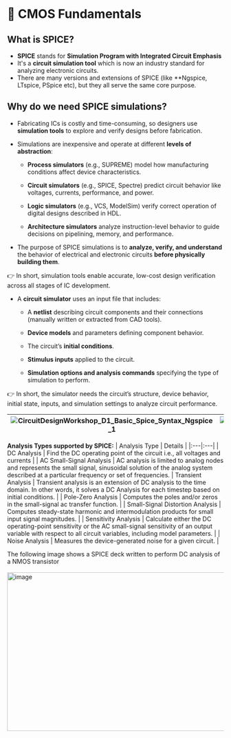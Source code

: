 # 🚀 CMOS Fundamentals

## What is SPICE?
- **SPICE** stands for **Simulation Program with Integrated Circuit Emphasis**
- It's a **circuit simulation tool** which is now an industry standard for analyzing electronic circuits.
- There are many versions and extensions of SPICE (like **Ngspice, LTspice, PSpice etc), but they all serve the same core purpose.

## Why do we need SPICE simulations?
- Fabricating ICs is costly and time-consuming, so designers use **simulation tools** to explore and verify designs before fabrication.
- Simulations are inexpensive and operate at different **levels of abstraction**:

   - **Process simulators** (e.g., SUPREME) model how manufacturing conditions affect device characteristics.

   - **Circuit simulators** (e.g., SPICE, Spectre) predict circuit behavior like voltages, currents, performance, and power.

   - **Logic simulators** (e.g., VCS, ModelSim) verify correct operation of digital designs described in HDL.

   - **Architecture simulators** analyze instruction-level behavior to guide decisions on pipelining, memory, and performance.
- The purpose of SPICE simulations is to **analyze, verify, and understand** the behavior of electrical and electronic circuits **before physically building them**.
  
👉 In short, simulation tools enable accurate, low-cost design verification across all stages of IC development.

- A **circuit simulator** uses an input file that includes:

    - A **netlist** describing circuit components and their connections (manually written or extracted from CAD tools).

    - **Device models** and parameters defining component behavior.

    - The circuit’s **initial conditions**.

    - **Stimulus inputs** applied to the circuit.

    - **Simulation options and analysis commands** specifying the type of simulation to perform.

👉 In short, the simulator needs the circuit’s structure, device behavior, initial state, inputs, and simulation settings to analyze circuit performance.

| ![CircuitDesignWorkshop_D1_Basic_Spice_Syntax_Ngspice_1](/docs/images/CircuitDesignWorkshop/CircuitDesignWorkshop_D1_Basic_Spice_Syntax_Ngspice_1.png) | ![CircuitDesignWorkshop_D1_Basic_Spice_Syntax_Ngspice_2](/docs/images/CircuitDesignWorkshop/CircuitDesignWorkshop_D1_Basic_Spice_Syntax_Ngspice_2.png) |
|:---:|:---:| 

**Analysis Types supported by SPICE:**
| Analysis Type | Details |
|:---|:---|
| DC Analysis | Find the DC operating point of the circuit i.e., all voltages and currents |
| AC Small-Signal Analysis | AC analysis is limited to analog nodes and represents the small signal, sinusoidal solution of the analog system described at a particular frequency or set of frequencies.
| Transient Analysis | Transient analysis is an extension of DC analysis to the time domain. In other words, it solves a DC Analysis for each timestep based on initial conditions. |
| Pole-Zero Analysis | Computes the poles and/or zeros in the small-signal ac transfer function. |
| Small-Signal Distortion Analysis | Computes steady-state harmonic and intermodulation products for small input signal magnitudes. |
| Sensitivity Analysis | Calculate either the DC operating-point sensitivity or the AC small-signal sensitivity of an output variable with respect to all circuit variables, including model parameters. |
| Noise Analysis | Measures the device-generated noise for a given circuit. |
<br>

The following image shows a SPICE deck written to perform DC analysis of a NMOS transistor <br><br>
<img width="549" height="369" alt="image" src="https://github.com/user-attachments/assets/c123665b-0da4-4880-980d-f6bc1ff4f82b" />
<br>






















